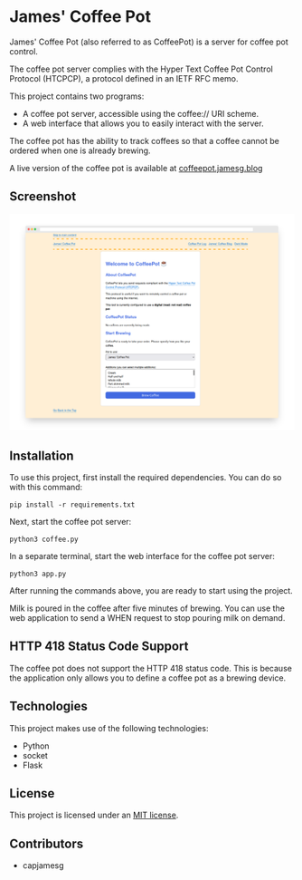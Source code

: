 # James' Coffee Pot

James' Coffee Pot (also referred to as CoffeePot) is a server for coffee pot control.

The coffee pot server complies with the Hyper Text Coffee Pot Control Protocol (HTCPCP), a protocol defined in an IETF RFC memo.

This project contains two programs:

- A coffee pot server, accessible using the coffee:// URI scheme.
- A web interface that allows you to easily interact with the server.

The coffee pot has the ability to track coffees so that a coffee cannot be ordered when one is already brewing.

A live version of the coffee pot is available at [coffeepot.jamesg.blog](https://coffeepot.jamesg.blog)

## Screenshot

![The coffee pot web dashboard](screenshot.png)

## Installation

To use this project, first install the required dependencies. You can do so with this command:

    pip install -r requirements.txt

Next, start the coffee pot server:

    python3 coffee.py

In a separate terminal, start the web interface for the coffee pot server:

    python3 app.py

After running the commands above, you are ready to start using the project.

Milk is poured in the coffee after five minutes of brewing. You can use the web application to send a WHEN request to stop pouring milk on demand.

## HTTP 418 Status Code Support

The coffee pot does not support the HTTP 418 status code. This is because the application only allows you to define a coffee pot as a brewing device.

## Technologies

This project makes use of the following technologies:

- Python
- socket
- Flask

## License

This project is licensed under an [MIT license](LICENSE).

## Contributors

- capjamesg